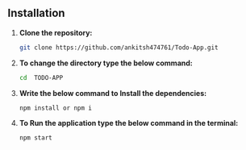 ## Installation

1. **Clone the repository:**
   ```sh
   git clone https://github.com/ankitsh474761/Todo-App.git

2. **To change the directory type the below command:**
   ```sh
   cd  TODO-APP

3. **Write the below command to Install the dependencies:**  
     ```sh
    npm install or npm i 

4. **To Run the application type the below command in the terminal:**  
     ```sh
    npm start     